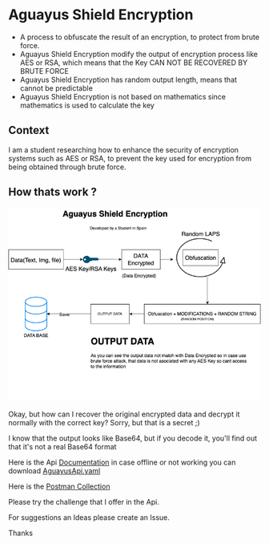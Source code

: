 # Aguayus Shield Encryption
- A process to obfuscate the result of an encryption, to protect from brute force.
- Aguayus Shield Encryption modify the output of encryption process like AES or RSA, which means that the Key CAN NOT BE RECOVERED BY BRUTE FORCE
- Aguayus Shield Encryption has random output length, means that cannot be predictable
- Aguayus Shield Encryption is not based on mathematics since mathematics is used to calculate the key

## Context 
 I am a student researching how to enhance the security of encryption systems such as AES or RSA, to prevent the key used for encryption from being obtained through brute force.
 
 ## How thats work ?
 ![Aguayus Process](Aguayus%20Diagram.png)
 
Okay, but how can I recover the original encrypted data and decrypt it normally with the correct key? Sorry, but that is a secret ;)
 
I know that the output looks like Base64, but if you decode it, you'll find out that it's not a real Base64 format
 
 Here is the Api
 [Documentation](https://app.swaggerhub.com/apis/ADMIN_150/AguayusShieldEncryption/1.0.0) in case offline or not working you can download [AguayusApi.yaml](https://raw.githubusercontent.com/Aguayus/AguayusShieldEncryption/main/AguayusApi.yaml)
 
 Here is the [Postman Collection](https://raw.githubusercontent.com/Aguayus/AguayusShieldEncryption/main/Aguayus.postman_collection.json)
 
 
 Please try the challenge that I offer in the Api. 
 
 For suggestions an Ideas please create an Issue.
 
 Thanks
